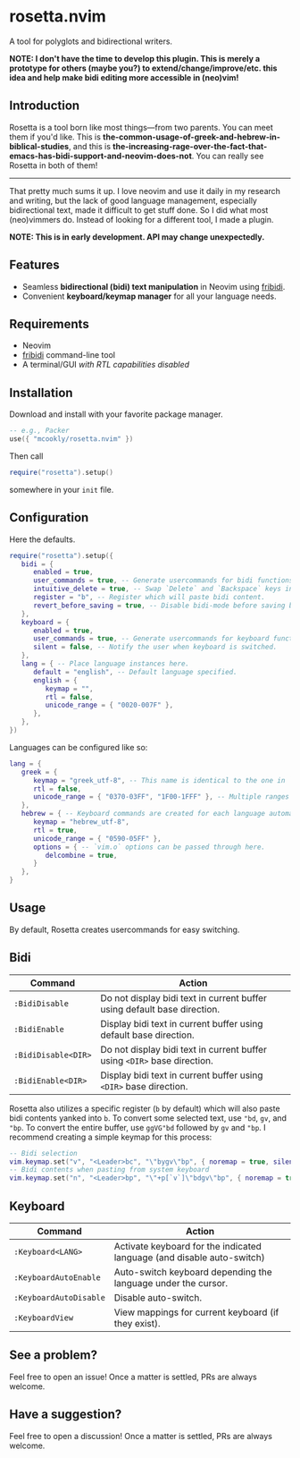 # rosetta.nvim

A tool for polyglots and bidirectional writers.

**NOTE: I don't have the time to develop this plugin.
This is merely a prototype for others (maybe you?) to extend/change/improve/etc. this idea and help make bidi editing more accessible in (neo)vim!**

## Introduction

Rosetta is a tool born like most things—from two parents.
You can meet them if
you'd like.
This is
**the-common-usage-of-greek-and-hebrew-in-biblical-studies**,
and this is
**the-increasing-rage-over-the-fact-that-emacs-has-bidi-support-and-neovim-does-not**.
You can really see Rosetta in both of them!

* * *

That pretty much sums it up. I love neovim and use it daily in my research and writing,
but the lack of good language management, especially bidirectional text, made it difficult to get stuff done.
So I did what most (neo)vimmers do.
Instead of looking for a different tool, I made a plugin.

**NOTE: This is in early development. API may change unexpectedly.**

## Features

- Seamless **bidirectional (bidi) text manipulation** in Neovim using [fribidi](fribidi/fribidi).
- Convenient **keyboard/keymap manager** for all your language needs.

## Requirements

- Neovim
- [fribidi](https://github.com/fribidi/fribidi) command-line tool
- A terminal/GUI *with RTL capabilities disabled*

## Installation

Download and install with your favorite package manager.

```lua
-- e.g., Packer
use({ "mcookly/rosetta.nvim" })
```

Then call

```lua
require("rosetta").setup()
```

somewhere in your `init` file.

## Configuration

Here the defaults.

```lua
require("rosetta").setup({
   bidi = {
      enabled = true,
      user_commands = true, -- Generate usercommands for bidi functions.
      intuitive_delete = true, -- Swap `Delete` and `Backspace` keys in insert mode for RTL languages in a bidi buffer.
      register = "b", -- Register which will paste bidi content.
      revert_before_saving = true, -- Disable bidi-mode before saving buffer contents.
   },
   keyboard = {
      enabled = true,
      user_commands = true, -- Generate usercommands for keyboard functions.
      silent = false, -- Notify the user when keyboard is switched.
   },
   lang = { -- Place language instances here.
      default = "english", -- Default language specified.
      english = {
         keymap = "",
         rtl = false,
         unicode_range = { "0020-007F" },
      },
   },
})
```

Languages can be configured like so:

```lua
lang = {
   greek = {
      keymap = "greek_utf-8", -- This name is identical to the one in `set keymap=`
      rtl = false,
      unicode_range = { "0370-03FF", "1F00-1FFF" }, -- Multiple ranges can be added for one language.
   },
   hebrew = { -- Keyboard commands are created for each language automatically if `user_commands` are enabled.
      keymap = "hebrew_utf-8",
      rtl = true,
      unicode_range = { "0590-05FF" },
      options = { -- `vim.o` options can be passed through here.
         delcombine = true,
      }
   },
}
```

## Usage

By default, Rosetta creates usercommands for easy switching.

## Bidi

| Command             | Action                                                                            |
|---------------------|-----------------------------------------------------------------------------------|
| `:BidiDisable`      | Do not display bidi text in current buffer using default base direction.          |
| `:BidiEnable`       | Display bidi text in current buffer using default base direction.                 |
| `:BidiDisable<DIR>` | Do not display bidi text in current buffer using `<DIR>` base direction.          | 
| `:BidiEnable<DIR>`  | Display bidi text in current buffer using `<DIR>` base direction.                 |

Rosetta also utilizes a specific register (`b` by default) which will also paste bidi contents yanked into `b`.
To convert some selected text, use `"bd`, `gv`, and `"bp`.
To convert the entire buffer, use `ggVG"bd` followed by `gv` and `"bp`.
I recommend creating a simple keymap for this process:

```lua
-- Bidi selection
vim.keymap.set("v", "<Leader>bc", "\"bygv\"bp", { noremap = true, silent = true })
-- Bidi contents when pasting from system keyboard
vim.keymap.set("n", "<Leader>bp", "\"+p[`v`]\"bdgv\"bp", { noremap = true, silent = true })
```

## Keyboard

| Command                | Action                                                                      |
|------------------------|-----------------------------------------------------------------------------|
| `:Keyboard<LANG>`      | Activate keyboard for the indicated language (and disable auto-switch)      |
| `:KeyboardAutoEnable`  | Auto-switch keyboard depending the language under the cursor.               |
| `:KeyboardAutoDisable` | Disable auto-switch.                                                        |
| `:KeyboardView`    | View mappings for current keyboard (if they exist).                         |

## See a problem?

Feel free to open an issue!
Once a matter is settled, PRs are always welcome.

## Have a suggestion?

Feel free to open a discussion!
Once a matter is settled, PRs are always welcome.
